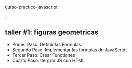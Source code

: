 curso-practico-javascript


...


## taller #1: figuras geometricas

- Primer Paso: Definir las Formulas
- Segundo Paso: Implementar las formulas dn JavaScript
- Tercer Paso: Crear Functiones
- Cuarto Paso: Itergrar JS con HTML